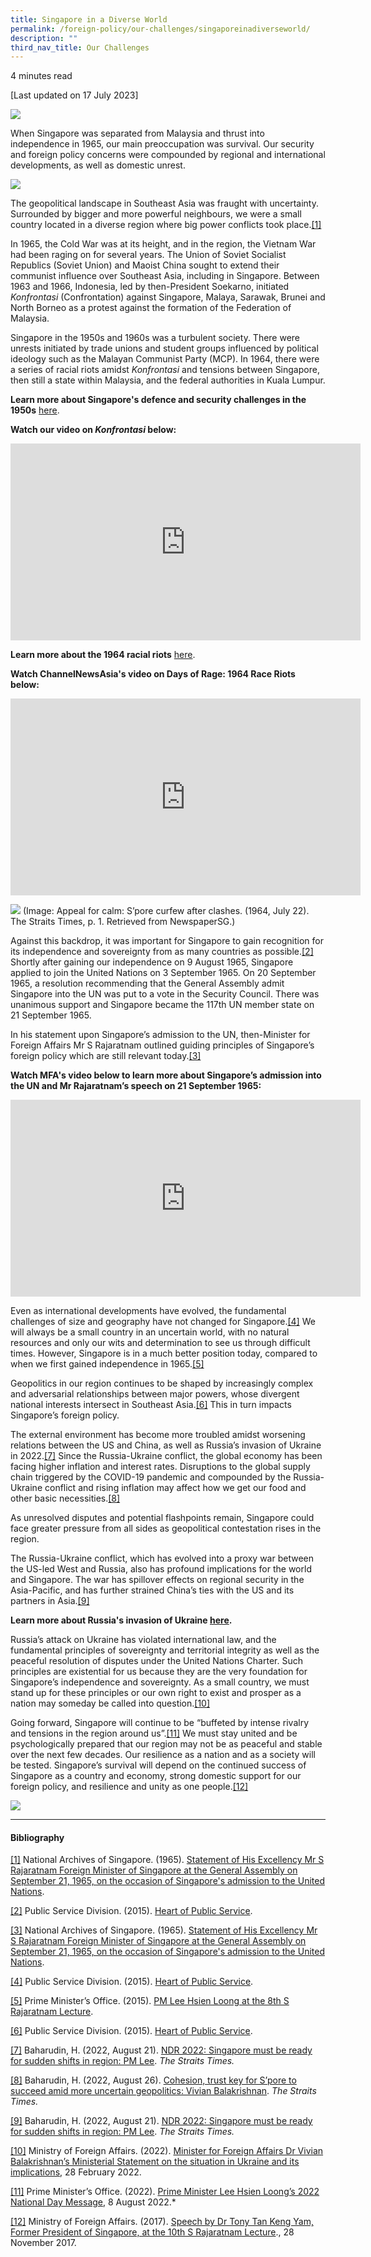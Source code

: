 ```yaml
---
title: Singapore in a Diverse World
permalink: /foreign-policy/our-challenges/singaporeinadiverseworld/
description: ""
third_nav_title: Our Challenges
---
```

4 minutes read

[Last updated on 17 July 2023]

![](/images/s%20rajaratnam%20speech%2030%20july%201966a.png)

When Singapore was separated from Malaysia and thrust into independence in 1965, our main preoccupation was survival. Our security and foreign policy concerns were compounded by regional and international developments, as well as domestic unrest.

![](/images/wong%20kan%20seng%20speech%2023%20nov%202011.png)

The geopolitical landscape in Southeast Asia was fraught with uncertainty. Surrounded by bigger and more powerful neighbours, we were a small country located in a diverse region where big power conflicts took place.[\[1\]](#_ftn1)

In 1965, the Cold War was at its height, and in the region, the Vietnam War had been raging on for several years. The Union of Soviet Socialist Republics (Soviet Union) and Maoist China sought to extend their communist influence over Southeast Asia, including in Singapore. Between 1963 and 1966, Indonesia, led by then-President Soekarno, initiated *Konfrontasi* (Confrontation) against Singapore, Malaya, Sarawak, Brunei and North Borneo as a protest against the formation of the Federation of Malaysia.

Singapore in the 1950s and 1960s was a turbulent society. There were unrests initiated by trade unions and student groups influenced by political ideology such as the Malayan Communist Party (MCP). In 1964, there were a series of racial riots amidst _Konfrontasi_ and tensions between Singapore, then still a state within Malaysia, and the federal authorities in Kuala Lumpur.

**Learn more about Singapore's defence and security challenges in the 1950s** [here](https://www.sg101.gov.sg/defence-and-security/challenges/the-early-tumultuous-years).

**Watch our video on *Konfrontasi* below:**

<iframe width="560" height="315" src="https://www.youtube.com/embed/m5HNGgfz8i8" title="YouTube video player" frameborder="0" allow="accelerometer; autoplay; clipboard-write; encrypted-media; gyroscope; picture-in-picture" allowfullscreen=""></iframe>

**Learn more about the 1964 racial riots** [here]( https://www.sg101.gov.sg/social-national-identity/examples/racialriots).

**Watch ChannelNewsAsia's video on Days of Rage: 1964 Race Riots below:**

<iframe width="560" height="315" src="https://www.youtube.com/embed/P9_l4Vp1wLA" title="YouTube video player" frameborder="0" allow="accelerometer; autoplay; clipboard-write; encrypted-media; gyroscope; picture-in-picture" allowfullscreen=""></iframe>



![](/images/headlines%20for%20racial%20riots%201964.png)
(Image: Appeal for calm: S’pore curfew after clashes. (1964, July 22). The Straits Times, p. 1. Retrieved from NewspaperSG.)


Against this backdrop, it was important for Singapore to gain recognition for its independence and sovereignty from as many countries as possible.[\[2\]](#_ftn2) Shortly after gaining our independence on 9 August 1965, Singapore applied to join the United Nations on 3 September 1965. On 20 September 1965, a resolution recommending that the General Assembly admit Singapore into the UN was put to a vote in the Security Council. There was unanimous support and Singapore became the 117th UN member state on 21 September 1965.

In his statement upon Singapore’s admission to the UN, then-Minister for Foreign Affairs Mr S Rajaratnam outlined guiding principles of Singapore’s foreign policy which are still relevant today.[\[3\]](#_ftn3)

**Watch MFA's video below to learn more about Singapore’s admission into the UN and Mr Rajaratnam’s speech on 21 September 1965:**

<iframe width="560" height="315" src="https://www.youtube.com/embed/tXVyZrdT-T8" title="YouTube video player" frameborder="0" allow="accelerometer; autoplay; clipboard-write; encrypted-media; gyroscope; picture-in-picture" allowfullscreen=""></iframe>

Even as international developments have evolved, the fundamental challenges of size and geography have not changed for Singapore.[\[4\]](#_ftn4) We will always be a small country in an uncertain world, with no natural resources and only our wits and determination to see us through difficult times. However, Singapore is in a much better position today, compared to when we first gained independence in 1965.[\[5\]](#_ftn5)

Geopolitics in our region continues to be shaped by increasingly complex and adversarial relationships between major powers, whose divergent national interests intersect in Southeast Asia.[\[6\]](#_ftn6) This in turn impacts Singapore’s foreign policy.

The external environment has become more troubled amidst worsening relations between the US and China, as well as Russia’s invasion of Ukraine in 2022.[\[7\]](#_ftn7) Since the Russia-Ukraine conflict, the global economy has been facing higher inflation and interest rates. Disruptions to the global supply chain triggered by the COVID-19 pandemic and compounded by the Russia-Ukraine conflict and rising inflation may affect how we get our food and other basic necessities.[\[8\]](#_ftn8)

As unresolved disputes and potential flashpoints remain, Singapore could face greater pressure from all sides as geopolitical contestation rises in the region.

The Russia-Ukraine conflict, which has evolved into a proxy war between the US-led West and Russia, also has profound implications for the world and Singapore. The war has spillover effects on regional security in the Asia-Pacific, and has further strained China’s ties with the US and its partners in Asia.[\[9\]](#_ftn9)

**Learn more about Russia's invasion of Ukraine [here](https://www.sg101.gov.sg/resources/resource-packages/neinsights03022022).**

Russia’s attack on Ukraine has violated international law, and the fundamental principles of sovereignty and territorial integrity as well as the peaceful resolution of disputes under the United Nations Charter. Such principles are existential for us because they are the very foundation for Singapore’s independence and sovereignty. As a small country, we must stand up for these principles or our own right to exist and prosper as a nation may someday be called into question.[\[10\]](#_ftn10)

Going forward, Singapore will continue to be “buffeted by intense rivalry and tensions in the region around us”.[\[11\]](#_ftn11) We must stay united and be psychologically prepared that our region may not be as peaceful and stable over the next few decades. Our resilience as a nation and as a society will be tested. Singapore’s survival will depend on the continued success of Singapore as a country and economy, strong domestic support for our foreign policy, and resilience and unity as one people.[\[12\]](#_ftn12)

![](/images/tony%20tan%20speech%2028%20nov%202017.png)


* * *
#### Bibliography


[\[1\]](#_ftnref1) National Archives of Singapore. (1965). <a target="blank" href="https://www.nas.gov.sg/archivesonline/data/pdfdoc/PressR19650921.pdf">Statement of His Excellency Mr S Rajaratnam Foreign Minister of Singapore at the General Assembly on September 21, 1965, on the occasion of Singapore's admission to the United Nations</a>.

[\[2\]](#_ftnref2) Public Service Division. (2015). <a target="blank" href="https://www.psd.gov.sg/heartofpublicservice/our-institutions/establishing-our-place-in-the-world/">Heart of Public Service</a>.

[\[3\]](#_ftnref3) National Archives of Singapore. (1965). <a target="blank" href="https://www.nas.gov.sg/archivesonline/data/pdfdoc/PressR19650921.pdf">Statement of His Excellency Mr S Rajaratnam Foreign Minister of Singapore at the General Assembly on September 21, 1965, on the occasion of Singapore's admission to the United Nations</a>.

[\[4\]](#_ftnref4) Public Service Division. (2015). <a target="blank" href="https://www.psd.gov.sg/heartofpublicservice/our-institutions/establishing-our-place-in-the-world/">Heart of Public Service</a>.

[\[5\]](#_ftnref5) Prime Minister’s Office. (2015). <a target="blank" href="https://www.pmo.gov.sg/Newsroom/pm-lee-hsien-loong-8th-s-rajaratnam-lecture-27-november-2015">PM Lee Hsien Loong at the 8th S Rajaratnam Lecture</a>.

[\[6\]](#_ftnref6) Public Service Division. (2015). <a target="blank" href="https://www.psd.gov.sg/heartofpublicservice/our-institutions/establishing-our-place-in-the-world/">Heart of Public Service</a>.

[\[7\]](#_ftnref7) Baharudin, H. (2022, August 21). <a target="blank" href="https://www.straitstimes.com/singapore/politics/ndr-2022-better-get-real-and-be-prepared-should-things-go-wrong-in-the-region-says-pm-lee">NDR 2022: Singapore must be ready for sudden shifts in region: PM Lee</a>. *The Straits Times.*

[\[8\]](#_ftnref8) Baharudin, H. (2022, August 26). <a target="blank" href="https://www.straitstimes.com/singapore/politics/cohesion-and-trust-are-key-for-singapore-to-succeed-amid-more-uncertain-geopolitics-says-vivian">Cohesion, trust key for S’pore to succeed amid more uncertain geopolitics: Vivian Balakrishnan</a>. *The Straits Times.* 

[\[9\]](#_ftnref9) Baharudin, H. (2022, August 21). <a target="blank" href="https://www.straitstimes.com/singapore/politics/ndr-2022-better-get-real-and-be-prepared-should-things-go-wrong-in-the-region-says-pm-lee">NDR 2022: Singapore must be ready for sudden shifts in region: PM Lee</a>. *The Straits Times.*

[\[10\]](#_ftnref10) Ministry of Foreign Affairs. (2022). <a target="blank" href="https://www.mfa.gov.sg/Newsroom/Press-Statements-Transcripts-and-Photos/2022/02/20220228-Ministerial-Statement">Minister for Foreign Affairs Dr Vivian Balakrishnan’s Ministerial Statement on the situation in Ukraine and its implications</a>, 28 February 2022.

[\[11\]](#_ftnref11) Prime Minister’s Office. (2022). <a target="blank" href="https://www.pmo.gov.sg/Newsroom/National-Day-Message-2022">Prime Minister Lee Hsien Loong’s 2022 National Day Message</a>, 8 August 2022.*

[\[12\]](#_ftnref12) Ministry of Foreign Affairs. (2017). <a target="blank" href="https://www.mfa.gov.sg/Newsroom/Press-Statements-Transcripts-and-Photos/2017/11/MFA-Press-Release-Speech-by-Dr-Tony-Tan-Keng-Yam-Former-President-of-Singapore-at-the-10th-S-Rajarat">Speech by Dr Tony Tan Keng Yam, Former President of Singapore, at the 10th S Rajaratnam Lecture</a>., 28 November 2017.